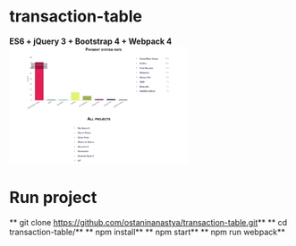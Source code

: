 # transaction-table
**ES6 + jQuery 3 + Bootstrap 4 + Webpack 4**
![Output sample](https://github.com/ostaninanastya/transaction-table/blob/master/demo.gif)
# Run project
** git clone https://github.com/ostaninanastya/transaction-table.git**
** cd transaction-table/**
** npm install**
** npm start**
** npm run webpack**
